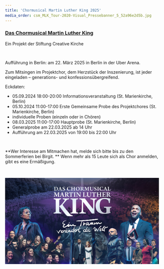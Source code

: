 ```yaml
---
title: 'Chormusical Martin Luther King 2025'
media_order: csm_MLK_Tour-2020-Visual_Pressebanner_5_52a96e2d5b.jpg
---
```


### [Das Chormusical Martin Luther King](https://www.king-musical.de?target=_blank)</br>
Ein Projekt der Stiftung Creative Kirche

&nbsp;

Aufführung in Berlin: am 22. März 2025 in Berlin in der Uber Arena.

Zum Mitsingen im Projektchor, dem Herzstück der Inszenierung, ist jeder eingeladen –  generations- und konfessionsübergreifend.

Eckdaten:
* 05.09.2024 18:00-20:00 Informationsveranstaltung  (St. Marienkirche, Berlin)
* 05.10.2024 11:00-17:00 Erste Gemeinsame Probe des Projektchores (St. Marienkirche, Berlin)
* individuelle Proben (einzeln oder in Chören)
* 08.03.2025 11:00-17:00 Hauptprobe (St. Marienkirche, Berlin)
* Generalprobe am 22.03.2025 ab 14 Uhr
* Aufführung am 22.03.2025 von 19:00 bis 22:00 Uhr


&nbsp;

**Wer Interesse am Mitmachen hat, melde sich bitte bis zu den Sommerferien bei Birgit. ** 
Wenn mehr als 15 Leute sich als Chor anmelden, gibt es eine Ermäßigung. 

&nbsp;

<a href=https://www.king-musical.de target=_blank>![csm_MLK_Tour-2020-Visual_Pressebanner_5_52a96e2d5b](csm_MLK_Tour-2020-Visual_Pressebanner_5_52a96e2d5b.jpg "Das Chormusical Martin Luther King")</a>


